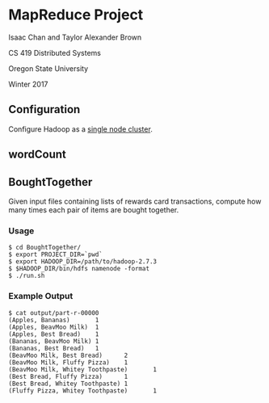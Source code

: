 # MapReduce Project

Isaac Chan and Taylor Alexander Brown

CS 419 Distributed Systems

Oregon State University

Winter 2017

## Configuration

Configure Hadoop as a [single node cluster](http://hadoop.apache.org/docs/current/hadoop-project-dist/hadoop-common/SingleCluster.html).

## wordCount

## BoughtTogether

Given input files containing lists of rewards card transactions, compute how many times each pair of items are bought together.

### Usage

    $ cd BoughtTogether/
    $ export PROJECT_DIR=`pwd`
    $ export HADOOP_DIR=/path/to/hadoop-2.7.3
    $ $HADOOP_DIR/bin/hdfs namenode -format
    $ ./run.sh

### Example Output

    $ cat output/part-r-00000
    (Apples, Bananas)       1
    (Apples, BeavMoo Milk)  1
    (Apples, Best Bread)    1
    (Bananas, BeavMoo Milk) 1
    (Bananas, Best Bread)   1
    (BeavMoo Milk, Best Bread)      2
    (BeavMoo Milk, Fluffy Pizza)    1
    (BeavMoo Milk, Whitey Toothpaste)       1
    (Best Bread, Fluffy Pizza)      1
    (Best Bread, Whitey Toothpaste) 1
    (Fluffy Pizza, Whitey Toothpaste)       1
